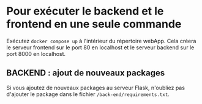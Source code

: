 # Pour exécuter le backend et le frontend en une seule commande

Exécutez `docker compose up` à l'intérieur du répertoire webApp. Cela créera le serveur frontend sur le port 80 en localhost et le serveur backend sur le port 8000 en localhost.

## BACKEND : ajout de nouveaux packages
Si vous ajoutez de nouveaux packages au serveur Flask, n'oubliez pas d'ajouter le package dans le fichier `/back-end/requirements.txt`.
